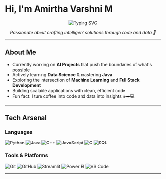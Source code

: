 #  Hi, I'm Amirtha Varshni M

<div align="center">
  <img src="https://readme-typing-svg.herokuapp.com?font=Fira+Code&weight=600&size=28&pause=1000&color=6366F1&center=true&vCenter=true&width=600&lines=Full+Stack+Developer+%F0%9F%92%BB;ML+Engineer+%F0%9F%A4%96;Software+Developer+%F0%9F%9A%80;Building+AI-Powered+Solutions+%E2%9C%A8" alt="Typing SVG" />
</div>

<p align="center">
  <em>Passionate about crafting intelligent solutions through code and data 🌟</em>
</p>

---

##  About Me

-  Currently working on **AI Projects** that push the boundaries of what's possible
-  Actively learning **Data Science** & mastering **Java**
-  Exploring the intersection of **Machine Learning** and **Full Stack Development**
-  Building scalable applications with clean, efficient code
-  Fun fact: I turn coffee into code and data into insights ☕➡️💻

---

##  Tech Arsenal

### Languages
![Python](https://img.shields.io/badge/Python-3776AB?style=for-the-badge&logo=python&logoColor=white)
![Java](https://img.shields.io/badge/Java-ED8B00?style=for-the-badge&logo=openjdk&logoColor=white)
![C++](https://img.shields.io/badge/C++-00599C?style=for-the-badge&logo=cplusplus&logoColor=white)
![JavaScript](https://img.shields.io/badge/JavaScript-F7DF1E?style=for-the-badge&logo=javascript&logoColor=black)
![C](https://img.shields.io/badge/C-A8B9CC?style=for-the-badge&logo=c&logoColor=black)
![SQL](https://img.shields.io/badge/SQL-4479A1?style=for-the-badge&logo=mysql&logoColor=white)

### Tools & Platforms
![Git](https://img.shields.io/badge/Git-F05032?style=for-the-badge&logo=git&logoColor=white)
![GitHub](https://img.shields.io/badge/GitHub-181717?style=for-the-badge&logo=github&logoColor=white)
![Streamlit](https://img.shields.io/badge/Streamlit-FF4B4B?style=for-the-badge&logo=streamlit&logoColor=white)
![Power BI](https://img.shields.io/badge/Power_BI-F2C811?style=for-the-badge&logo=powerbi&logoColor=black)
![VS Code](https://img.shields.io/badge/VS_Code-007ACC?style=for-the-badge&logo=visualstudiocode&logoColor=white)

---
